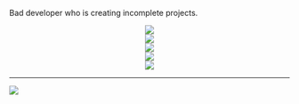 Bad developer who is  creating incomplete projects.

<p align="center">
  <a href="https://skillicons.dev">
    <img src="https://skillicons.dev/icons?i=supabase,vercel,vscode" />
    <br/>
    <img src="https://skillicons.dev/icons?i=py,js,ts,zig" />
    <br/>
    <img src="https://skillicons.dev/icons?i=nodejs,svelte,tailwind,wasm" />
    <br/>
    <img src="https://skillicons.dev/icons?i=fastapi,flask,selenium,sqlite" />
    <br/>
    <img src="https://skillicons.dev/icons?i=css,sass,html" />

  </a>
</p>

---
[![](https://visitcount.itsvg.in/api?id=somespi&icon=6&color=4)](https://visitcount.itsvg.in)

